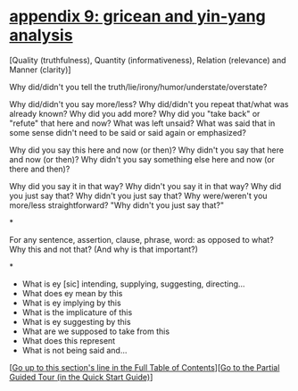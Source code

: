 # <a id="appendix-9-gricean-yin-yang-analysis" href="#appendix-9-gricean-yin-yang-analysis">appendix 9: gricean and yin-yang analysis</a>

\[Quality (truthfulness), Quantity (informativeness), Relation (relevance) and Manner (clarity)]

Why did/&#8203;didn't you tell the truth/&#8203;lie/&#8203;irony/&#8203;humor/&#8203;understate/&#8203;overstate?

Why did/&#8203;didn't you say more/&#8203;less? Why did/&#8203;didn't you repeat that/&#8203;what was already known? Why did you add more? Why did you "take back" or "refute" that here and now? What was left unsaid? What was said that in some sense didn't need to be said or said again or emphasized?

Why did you say this here and now (or then)? Why didn't you say that here and now (or then)? Why didn't you say something else here and now (or there and then)?

Why did you say it in that way? Why didn't you say it in that way? Why did you just say that? Why didn't you just say that? Why were/&#8203;weren't you more/&#8203;less straightforward? "Why didn't you just say that?"

\*

For any sentence, assertion, clause, phrase, word: as opposed to what? Why this and not that? (And why is that important?)

\*

* What is ey \[sic] intending, supplying, suggesting, directing…
* What does ey mean by this
* What is ey implying by this
* What is the implicature of this
* What is ey suggesting by this
* What are we supposed to take from this
* What does this represent
* What is not being said and…

[<a href="#202h">Go up to this section's line in the Full Table of Contents</a>][<a href="#qq">Go to the Partial Guided Tour (in the Quick Start Guide)</a>]
